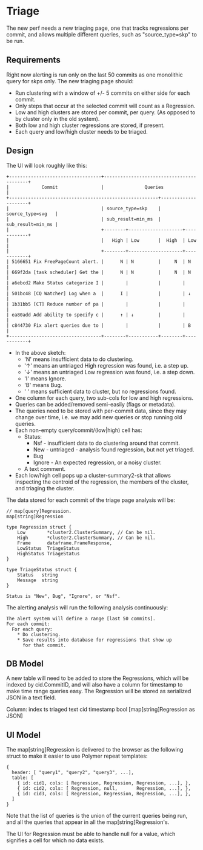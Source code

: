 Triage
======

The new perf needs a new triaging page, one that tracks regressions per
commit, and allows multiple different queries, such as "source_type=skp" to be
run.

Requirements
------------

Right now alerting is run only on the last 50 commits as one monolithic query
for skps only. The new triaging page should:

  * Run clustering with a window of +/- 5 commits on either side for each
    commit.
  * Only steps that occur at the selected commit will count as a Regression.
  * Low and high clusters are stored per commit, per query. (As opposed to by
    cluster only in the old system).
  * Both low and high cluster regressions are stored, if present.
  * Each query and low/high cluster needs to be triaged.

Design
------

The UI will look roughly like this:

    +----------------------------------+------------------------------------------+
    |            Commit                |               Queries                    |
    +-------------------------------------------------------+---------------------+
    |                                  | source_type=skp    |   source_type=svg   |
    |                                  | sub_result=min_ms  |   sub_result=min_ms |
    |                                  +--------+--------------------+------------+
    |                                  |   High | Low       |  High  | Low        |
    |                                  +--------+--------------------+------------+
    | 5166651 Fix FreePageCount alert. |      N | N         |     N  | N          |
    | 669f2da [task scheduler] Get the |      N | N         |     N  | N          |
    | a6ebcd2 Make Status categorize I |        |           |        |            |
    | 501bc48 [CQ Watcher] Log when a  |      I |           |        | ↓          |
    | 1b31bb5 [CT] Reduce number of pa |        |           |        |            |
    | ea80add Add ability to specify c |      ↑ | ↓         |        |            |
    | c844730 Fix alert queries due to |        |           |        | B          |
    +----------------------------------+--------+-----------+--------+------------+

  * In the above sketch:
    * 'N' means insufficient data to do clustering.
    * '↑' means an untriaged High regression was found, i.e. a step up.
    * '↓' means an untriaged Low regression was found, i.e. a step down.
    * 'I' means Ignore.
    * 'B' means Bug.
    * ' ' means sufficient data to cluster, but no regressions found.
  * One column for each query, two sub-cols for low and high regressions.
  * Queries can be added/removed semi-easily (flags or metadata).
  * The queries need to be stored with per-commit data, since they may change
    over time, i.e. we may add new queries or stop running old queries.
  * Each non-empty query/commit/(low|high) cell has:
    * Status:
      * Nsf - insufficient data to do clustering around that commit.
      * New - untriaged - analysis found regression, but not yet triaged.
      * Bug
      * Ignore - An expected regression, or a noisy cluster.
    * A text comment.
  * Each low/high cell pops up a cluster-summary2-sk that allows inspecting
    the centroid of the regression, the members of the cluster, and triaging
    the cluster.

The data stored for each commit of the triage page analysis will be:

    // map[query]Regression.
    map[string]Regression

    type Regression struct {
        Low        *cluster2.ClusterSummary, // Can be nil.
        High       *cluster2.ClusterSummary, // Can be nil.
        Frame      dataframe.FrameResponse,
        LowStatus  TriageStatus
        HighStatus TriageStatus
    }

    type TriageStatus struct {
        Status   string
        Message  string
    }

    Status is "New", Bug", "Ignore", or "Nsf".


The alerting analysis will run the following analysis continuously:

    The alert system will define a range [last 50 commits].
    For each commit:
      For each query:
        * Do clustering.
        * Save results into database for regressions that show up
          for that commit.

DB Model
--------

A new table will need to be added to store the Regressions, which will be
indexed by cid.CommitID, and will also have a column for timestamp to make
time range queries easy. The Regression will be stored as serialized JSON in a
text field.

 Column:     index       ts       triaged      text
              cid     timestamp    bool    [map[string]Regression as JSON]

UI Model
--------

The map[string]Regression is delivered to the browser as the following
struct to make it easier to use Polymer repeat templates:


    {
      header: [ "query1", "query2", "query3", ...],
      table: [
        { id: cid1, cols: [ Regression, Regression, Regression, ...], },
        { id: cid2, cols: [ Regression, null,       Regression, ...], },
        { id: cid3, cols: [ Regression, Regression, Regression, ...], },
      ]
    }

Note that the list of queries is the union of the current queries being run, and
all the queries that appear in all the map[string]Regression's.

The UI for Regression must be able to handle null for a value, which signifies
a cell for which no data exists.

